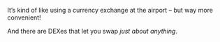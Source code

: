 It’s kind of like using a currency exchange at the airport – but way more convenient!

And there are DEXes that let you swap _just about anything_.